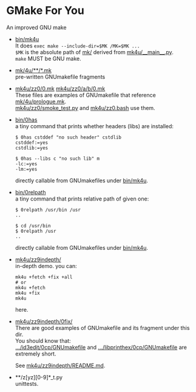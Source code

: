 # GMake For You

An improved GNU make

- [bin/mk4u](bin/mk4u)  
  It does `exec make --include-dir=$MK /MK=$MK ...`  
  `$MK` is the absolute path of [mk/](mk/)
  derived from [mk4u/_\_main__.py](mk4u/__main__.py).  
  `make` MUST be GNU make.
- [mk/4u/**/*.mk](mk/4u/)  
  pre-written GNUmakefile fragments
- [mk4u/zz0/0.mk](mk4u/zz0/0.mk) [mk4u/zz0/a/b/0.mk](mk4u/zz0/a/b/0.mk)  
  These files are examples of GNUmakefile that reference
  [mk/4u/prologue.mk](mk/4u/prologue.mk).  
  [mk4u/zz0/smoke_test.py](mk4u/zz0/smoke_test.py) and
  [mk4u/zz0.bash](mk4u/zz0.bash) use them.
- [bin/0has](bin/0has)  
  a tiny command that prints whether headers (libs) are installed:
    ```shell
    $ 0has cstddef "no such header" cstdlib
    cstddef:=yes
    cstdlib:=yes

    $ 0has --libs c "no such lib" m
    -lc:=yes
    -lm:=yes
    ```
  directly callable from GNUmakefiles under [bin/mk4u](bin/mk4u).
- [bin/0relpath](bin/0relpath)  
  a tiny command that prints relative path of given one:
    ```shell
    $ 0relpath /usr/bin /usr
    ..

    $ cd /usr/bin
    $ 0relpath /usr
    ..
    ```
  directly callable from GNUmakefiles under [bin/mk4u](bin/mk4u).
- [mk4u/zz9indepth/](mk4u/zz9indepth/)  
  in-depth demo.
  you can:
    ```shell
    mk4u +fetch +fix +all
    # or
    mk4u +fetch
    mk4u +fix
    mk4u
    ```
  here.

- [mk4u/zz9indepth/0fix/](mk4u/zz9indepth/0fix/)  
  There are good examples of GNUmakefile and its fragment under this dir.  
  You should know that:  
  [.../id3edit/0cp/GNUmakefile](
    mk4u/zz9indepth/0fix/id3edit/0cp/GNUmakefile
  ) and
  [.../libprinthex/0cp/GNUmakefile](
    mk4u/zz9indepth/0fix/libprinthex/0cp/GNUmakefile
  )
  are extremely short.

  See [mk4u/zz9indepth/README.md](mk4u/zz9indepth/README.md).
- \*\*/z[yz][0-9]*_t.py  
  unittests.
